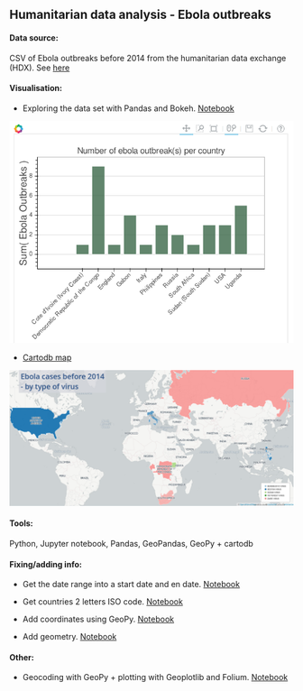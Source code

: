 ## Humanitarian data analysis - Ebola outbreaks


#### Data source:

CSV of Ebola outbreaks before 2014 from the humanitarian data exchange (HDX).
See [here](https://data.hdx.rwlabs.org/dataset/ebola-outbreaks-before-2014)


#### Visualisation:

* Exploring the data set with Pandas and Bokeh. [Notebook](https://nbviewer.jupyter.org/github/Eleonore9/ebola_outbreaks/blob/master/6_exploring_the_dataset.ipynb)

![bokeh-plot](img/ebola_outbreaks_bokeh_chart.png)



* [Cartodb map](https://eleo.cartodb.com/viz/eb27aace-9475-11e5-b6d6-0ecd1babdde5/public_map)

![map-ebola-subtypes](img/ebola_outbreaks_before_2014_1_by_eleonore_11_28_2015.png)


#### Tools:
Python, Jupyter notebook, Pandas, GeoPandas, GeoPy + cartodb

#### Fixing/adding info:

* Get the date range into a start date and en date. [Notebook](https://github.com/Eleonore9/ebola_outbreaks/blob/master/1_format_dates_add_duration.ipynb)

* Get countries 2 letters ISO code. [Notebook](https://github.com/Eleonore9/ebola_outbreaks/blob/master/2_add_iso_countries_codes.ipynb)

* Add coordinates using GeoPy. [Notebook](https://github.com/Eleonore9/ebola_outbreaks/blob/master/3_add_coordinates.ipynb)

* Add geometry. [Notebook](https://github.com/Eleonore9/ebola_outbreaks/blob/master/4_add_geometry.ipynb)


#### Other:
* Geocoding with GeoPy + plotting with Geoplotlib and Folium. [Notebook](https://nbviewer.jupyter.org/github/Eleonore9/ebola_outbreaks/blob/master/geopy_geoplotlib_folium.ipynb)


